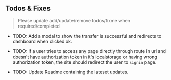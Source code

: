 ## Todos & Fixes

> Please update add/update/remove todos/fixme when required/completed

- TODO: Add a modal to show the transfer is successful and redirects to dashboard when clicked ok.

- TODO: If a user tries to access any page directly through route in url and doesn't have authorization token in it's localstorage or having wrong authorization token, the site should redirect the user to `signin` page.

- TODO: Update Readme containing the lateset updates.